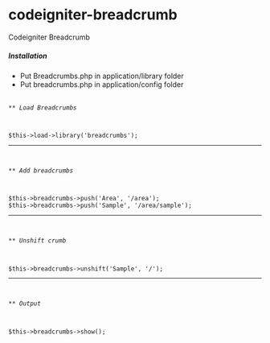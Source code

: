 # codeigniter-breadcrumb
Codeigniter Breadcrumb


<h5>Installation</h5>
<ul>
<li>Put Breadcrumbs.php in application/library folder</li>
<li>Put breadcrumbs.php in application/config folder</li>
</ul>


<pre><code><h6>** Load Breadcrumbs</h6>
$this-&gt;load-&gt;library('breadcrumbs');
<hr>
<h6>** Add breadcrumbs</h6>
$this-&gt;breadcrumbs-&gt;push('Area', '/area');
$this-&gt;breadcrumbs-&gt;push('Sample', '/area/sample');
<hr>
<h6>** Unshift crumb</h6>
$this-&gt;breadcrumbs-&gt;unshift('Sample', '/');
<hr>
<h6>** Output</h6>
$this-&gt;breadcrumbs-&gt;show();
</code></pre>

